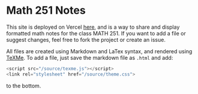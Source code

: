 # Math 251 Notes

This site is deployed on Vercel [here](https://math-251-notes.now.sh/), and is a way to share and display formatted math notes for the class MATH 251. If you want to add a file or suggest changes, feel free to fork the project or create an issue. 

All files are created using Markdown and LaTex syntax, and rendered using [TeXMe](https://github.com/susam/texme). To add a file, just save the markdown file as `.html` and add:
```js
<script src="/source/texme.js"></script>
<link rel="stylesheet" href="/source/theme.css">
```
to the bottom.
